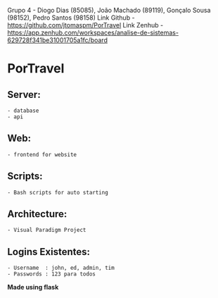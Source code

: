 Grupo 4 - Diogo Dias (85085), João Machado (89119), Gonçalo Sousa (98152), Pedro Santos (98158)
Link Github - https://github.com/jtomaspm/PorTravel
Link Zenhub - https://app.zenhub.com/workspaces/analise-de-sistemas-629728f341be31001705a1fc/board

# PorTravel

## Server:

    - database
    - api

## Web:

    - frontend for website

## Scripts:

    - Bash scripts for auto starting

## Architecture:

    - Visual Paradigm Project

## Logins Existentes:
	
    - Username  : john, ed, admin, tim 
    - Passwords : 123 para todos

**Made using flask**
